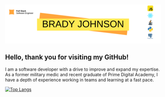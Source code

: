 ![Banner](bradyJohnsonGitHubBanner.png)

## **Hello, thank you for visiting my GitHub!**

I am a software developer with a drive to improve and expand my expertise. As a former military medic and recent graduate of Prime Digital Academy, I have a depth of experience working in teams and learning at a fast pace.


[![Top Langs](https://github-readme-stats.vercel.app/api/top-langs/?username=BPJ94487)](https://github.com/BPJ94487/github-readme-stats)




